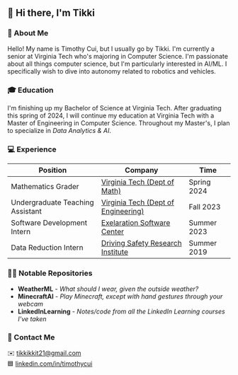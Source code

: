 ## 👋 Hi there, I'm Tikki

### 📗 About Me
Hello! My name is Timothy Cui, but I usually go by Tikki. I'm currently a
senior at Virginia Tech who's majoring in Computer Science. I'm passionate
about all things computer science, but I'm particularly interested in AI/ML. I
specifically wish to dive into autonomy related to robotics and vehicles.

### 🎓 Education
I'm finishing up my Bachelor of Science at Virginia Tech. After
graduating this spring of 2024, I will continue my education at Virginia Tech
with a Master of Engineering in Computer Science. Throughout my Master's, I plan
to specialize in *Data Analytics & AI*.

### 💻 Experience
| Position                         | Company                                                      | Time        |
| -------------------------------- | ------------------------------------------------------------ | ----------- |
| Mathematics Grader               | [Virginia Tech (Dept of Math)](https://math.vt.edu/)         | Spring 2024 |
| Undergraduate Teaching Assistant | [Virginia Tech (Dept of Engineering)](https://eng.vt.edu/)   | Fall 2023   |
| Software Development Intern      | [Exelaration Software Center](https://exelaration.com/)      | Summer 2023 |
| Data Reduction Intern            | [Driving Safety Research Institute](https://dsri.uiowa.edu/) | Summer 2019 |

### 👨‍💻 Notable Repositories
- **WeatherML** - *What should I wear, given the outside weather?*
- **MinecraftAI** - *Play Minecraft, except with hand gestures through your webcam*
- **LinkedInLearning** - *Notes/code from all the LinkedIn Learning courses I've taken*

### 💬 Contact Me
✉️ tikkikkit21@gmail.com<br>
🟦 [linkedin.com/in/timothycui](https://www.linkedin.com/in/timothycui/)
